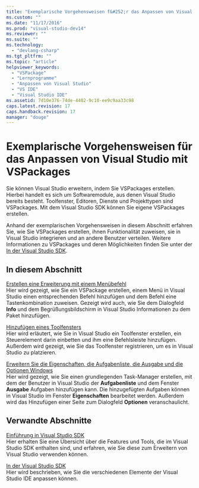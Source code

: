 ```yaml
---
title: "Exemplarische Vorgehensweisen f&#252;r das Anpassen von Visual Studio mit VSPackages | Microsoft Docs"
ms.custom: ""
ms.date: "11/17/2016"
ms.prod: "visual-studio-dev14"
ms.reviewer: ""
ms.suite: ""
ms.technology: 
  - "devlang-csharp"
ms.tgt_pltfrm: ""
ms.topic: "article"
helpviewer_keywords: 
  - "VSPackage"
  - "Lernprogramme"
  - "Anpassen von Visual Studio"
  - "VS IDE"
  - "Visual Studio IDE"
ms.assetid: 7d10e376-74de-4402-9c10-ee9c9aa33c98
caps.latest.revision: 17
caps.handback.revision: 17
manager: "douge"
---
```

# Exemplarische Vorgehensweisen f&#252;r das Anpassen von Visual Studio mit VSPackages
Sie können Visual Studio erweitern, indem Sie VSPackages erstellen. Hierbei handelt es sich um Softwaremodule, aus denen Visual Studio bereits besteht. Toolfenster, Editoren, Dienste und Projekttypen sind VSPackages. Mit dem Visual Studio SDK können Sie eigene VSPackages erstellen.  
  
 Anhand der exemplarischen Vorgehensweisen in diesem Abschnitt erfahren Sie, wie Sie VSPackages erstellen, ihnen Funktionalität zuweisen, sie in Visual Studio integrieren und an andere Benutzer verteilen. Weitere Informationen zu VSPackages und deren Möglichkeiten finden Sie unter der [In der Visual Studio SDK](../extensibility/internals/inside-the-visual-studio-sdk.md).  
  
## In diesem Abschnitt  
 [Erstellen eine Erweiterung mit einem Menübefehl](../extensibility/creating-an-extension-with-a-menu-command.md)  
 Hier wird gezeigt, wie Sie ein VSPackage erstellen, einem Menü in Visual Studio einen entsprechenden Befehl hinzufügen und dem Befehl eine Tastenkombination zuweisen. Gezeigt wird auch, wie Sie dem Dialogfeld **Info** und dem Begrüßungsbildschirm in Visual Studio Informationen zu dem Paket hinzufügen.  
  
 [Hinzufügen eines Toolfensters](../extensibility/adding-a-tool-window.md)  
 Hier wird erläutert, wie Sie in Visual Studio ein Toolfenster erstellen, ein Steuerelement darin einbetten und ihm eine Befehlsleiste hinzufügen. Außerdem wird gezeigt, wie Sie das Toolfenster registrieren, um es in Visual Studio zu platzieren.  
  
 [Erweitern Sie die Eigenschaften, die Aufgabenliste, die Ausgabe und die Optionen Windows](../extensibility/extending-the-properties-task-list-output-and-options-windows.md)  
 Hier wird gezeigt, wie Sie einen grundlegenden Task\-Manager erstellen, mit dem der Benutzer in Visual Studio der **Aufgabenliste** und dem Fenster **Ausgabe** Aufgaben hinzufügen kann. Die hinzugefügten Aufgaben können in Visual Studio im Fenster **Eigenschaften** bearbeitet werden. Außerdem wird das Hinzufügen einer Seite zum Dialogfeld **Optionen** veranschaulicht.  
  
## Verwandte Abschnitte  
 [Einführung in Visual Studio SDK](../Topic/Introducing%20the%20Visual%20Studio%20SDK.md)  
 Hier erhalten Sie eine Übersicht über die Features und Tools, die im Visual Studio SDK enthalten sind, und erfahren, wie Sie diese zum Erweitern von Visual Studio verwenden können.  
  
 [In der Visual Studio SDK](../extensibility/internals/inside-the-visual-studio-sdk.md)  
 Hier wird beschrieben, wie Sie die verschiedenen Elemente der Visual Studio IDE anpassen können.
